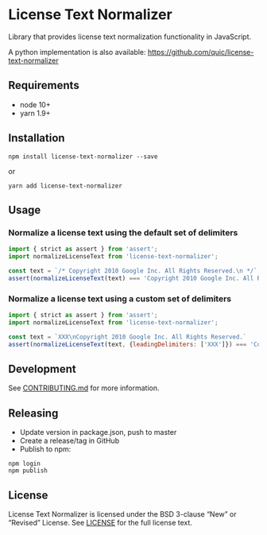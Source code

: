 # License Text Normalizer

Library that provides license text normalization functionality in JavaScript.

A python implementation is also available: https://github.com/quic/license-text-normalizer

## Requirements

* node 10+
* yarn 1.9+

## Installation

```
npm install license-text-normalizer --save
```
or
```
yarn add license-text-normalizer
```

## Usage

### Normalize a license text using the default set of delimiters

```js
import { strict as assert } from 'assert';
import normalizeLicenseText from 'license-text-normalizer';

const text = `/* Copyright 2010 Google Inc. All Rights Reserved.\n */`
assert(normalizeLicenseText(text) === 'Copyright 2010 Google Inc. All Rights Reserved.')
```

### Normalize a license text using a custom set of delimiters

```js
import { strict as assert } from 'assert';
import normalizeLicenseText from 'license-text-normalizer';

const text = `XXX\nCopyright 2010 Google Inc. All Rights Reserved.`
assert(normalizeLicenseText(text, {leadingDelimiters: ['XXX']}) === 'Copyright 2010 Google Inc. All Rights Reserved.')
```

## Development

See [CONTRIBUTING.md](CONTRIBUTING.md) for more information.

## Releasing

* Update version in package.json, push to master
* Create a release/tag in GitHub
* Publish to npm:

```
npm login
npm publish
```


## License

License Text Normalizer is licensed under the BSD 3-clause “New” or “Revised” License. See [LICENSE](LICENSE) for the full license text.
